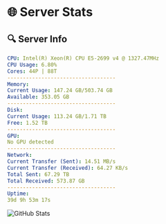 # 🌐 Server Stats
## 🔍 Server Info
```yaml
CPU: Intel(R) Xeon(R) CPU E5-2699 v4 @ 1327.47MHz
CPU Usage: 6.80%
Cores: 44P | 88T
-----------------------------------
Memory:
Current Usage: 147.24 GB/503.74 GB
Available: 353.05 GB
-----------------------------------
Disk:
Current Usage: 113.24 GB/1.71 TB
Free: 1.52 TB
-----------------------------------
GPU:
No GPU detected
-----------------------------------
Network:
Current Transfer (Sent): 14.51 MB/s
Current Transfer (Received): 64.27 KB/s
Total Sent: 67.29 TB
Total Received: 573.87 GB
-----------------------------------
Uptime:
39d 9h 53m 17s
```
![GitHub Stats](https://img.shields.io/badge/Updated-2025-04-16_07:16:06-blue)